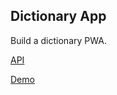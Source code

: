 ## Dictionary App
Build a dictionary PWA. 

[API](https://rapidapi.com/dpventures/api/wordsapi)

[Demo](https://rapidapi.com/blog/build-a-dictionary-app-with-the-wordsapi/)